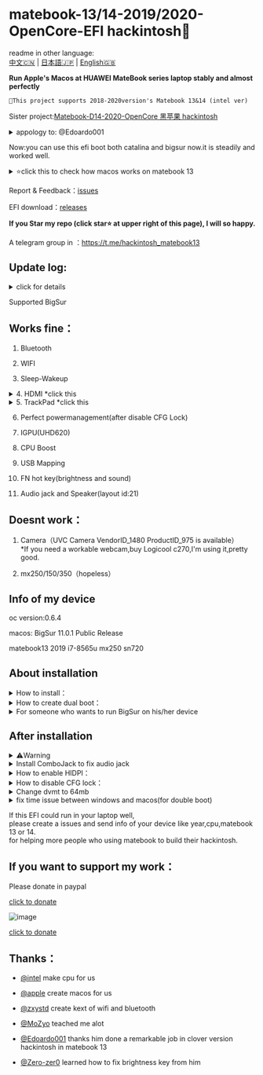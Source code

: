 # matebook-13/14-2019/2020-OpenCore-EFI  hackintosh

readme in other language:  
[中文🇨🇳](readme.md) | [日本語🇯🇵](readme-jp.md) | [English🇬🇧](readme-en.md)   


**Run Apple's Macos at HUAWEI MateBook series laptop stably and almost perfectly**  

```
This project supports 2018-2020version's Matebook 13&14 (intel ver)
```


Sister project:[Matebook-D14-2020-OpenCore 黑苹果 hackintosh  ](https://github.com/ske1996/Matebook-D14-2020-hackintosh)  

<details> 
<summary>appology to: @Edoardo001 </summary>  
 
very much thanks to [@Edoardo001](https://github.com/Edoardo001/Matebook-13-Hackintosh)on test bigsur(beta),and i am so sorry for wasted his time,because of i did a totally wrong EFI for testing bigsur,my apology.  
 
 </details>  

Now:you can use this efi boot both catalina and bigsur now.it is steadily and worked well.  
  
<details>  
<summary>⭐️click this to check how macos works on matebook 13</summary>  
 
![image](https://github.com/ske1996/matebook-13-2019-oc-efi/blob/master/%E6%9D%82%E9%A1%B9/%E3%82%B9%E3%82%AF%E3%83%AA%E3%83%BC%E3%83%B3%E3%82%B7%E3%83%A7%E3%83%83%E3%83%88%202020-11-14%2019.30.41.png?raw=true)     
![image](https://i0.hdslb.com/bfs/article/0d73e23780c4a4a5b80b1e956dc8957bb95f3372.jpg@1320w_880h.webp)  
![image](https://i0.hdslb.com/bfs/article/3c89fd7615510c1b2e9efa1c6024348b4b635abc.jpg@1320w_1760h.webp)  

</details>   

Report & Feedback：[issues](https://github.com/ske1996/matebook-13-2019-oc-efi/issues)  

  
EFI download：[releases](https://github.com/ske1996/matebook-13-2019-oc-efi/releases)  

**If you Star my repo (click star⭐️ at upper right of this page), I will so happy.**  


A telegram group in ：https://t.me/hackintosh_matebook13  




## Update log:  

<details>  
<summary>click for details</summary>  
 
- 20210130:  
Upgraded all Bigsur version's EFI to OpenCore 0.6.5，Upgraded some kexts to latest version，and added boot chime. 

- 20201113:  
Upgraded all Bigsur version's EFI to OpenCore 0.6.4，Supported Bigsur 11.0.1 Public Release  

- 20201106:  
Upgraded OpenCore which is for MB13/14 2018-2019(BigSur ver) to 0.6.3  

- 20201031:  
Upgraded OpenCore which is for MB13/14 2018-2019(BigSur ver) to 0.6.2  
 

- 20200918:  
deleted two fakepcid kexts and some other things，now efi is very clean，and try to fix wifi-bluetooth conflict issue    


- 20200917:  
upgrade oc to 0.6.1,and removed itlwm.kext,added AirportItlwm.kext,heliport is not necessary now  
you need to download correct version for efi,it according to your os version.   
 
- 20200916:  
delete more useless kext and ssdt,this version will take less ram,and upgrade opencore to 0.6.1  

 
 
- 20200905:    
added something interesting+SMCLightSensor.kext  


  
  
- 20200822:    
Deleted some useless ssdt.  

- 20200814:  
Rebuild some ssdt make it more compact.  
and you can use this efi boot both catalina and bigsur now.it is steadily and worked well.  

- 20200806:  
Upgrade OpenCore to official 0.6.0  


- 20200802:  
updated itlwmx.kext for 2020ver laptop,[click for download](https://github.com/ske1996/matebook-13-2019-oc-efi/raw/master/itlwmx%20beta0802.zip)  

    
- 20200728:  
added public beta of itlwm.kext and heliport  

- 20200725:  
Support Macos 10.15.6  

- 20200724:  
upgrade opencore to 0.5.9  


- 20200715:  
audio jack fixed,thanks randomprofilename  

- 20200712:  
this efi could be used in matebook 13/14 2019  
and under 2020 version likes:  
except wifi couldnt be load,everything is as same as 2019 version,works fine.  
the reason might be the 2020 version use 2gen ac9560,maybe can be fixed in future.


- 20200710:  
add a clover efi be used to install macos,  
this clover efi could be used to boot your hackintosh,too  
But I strongly recommand to use opencore(oc) efi to boot your device.  


</details>  

Supported BigSur  

## Works fine：
  
  
1. Bluetooth  

2. WIFI  


3. Sleep-Wakeup

<details>  
<summary>4. HDMI *click this</summary>   
  
⭕️MataBook 13 2018-2020 you dont have to do anything  
❌MataBook 14 2019-2020 the Framebuffer part of config.plist ⇨ should be changed to this：[Plan A](https://github.com/ske1996/matebook-13-2019-oc-efi/issues/49) |  [Plan B](https://github.com/ske1996/matebook-13-2019-oc-efi/issues/121)   
but there are some cases which they havent changed anything in config.plist,and their device's hdmi works fine.  
so,if your device's hdmi works,strongly recommand to NOT change anything of config.plist(except MLB,SN)  

 </details>   

<details>  
<summary>5. TrackPad *click this</summary>  
 seems like there are some difference in hardware on our MateBook between the different sales area.  
 My tests whatever 2019ver or 2020ver of MateBook are all on China sales version.  
 so if you got trackpad issue,follow this issue https://github.com/ske1996/matebook-13-2019-oc-efi/issues/129  
 to see if it can fix your trackpad,if it cant,use the [bug report] option to write info of your device and send your dsdt with it.  
 
  
</details> 

6. Perfect powermanagement(after disable CFG Lock)  

7. IGPU(UHD620)  

8. CPU Boost  

9. USB Mapping

10. FN hot key(brightness and sound)  

11. Audio jack and Speaker(layout id:21) 


  
  
## Doesnt work：  


1. Camera（UVC Camera VendorID_1480 ProductID_975 is available）  
*If you need a workable webcam,buy Logicool c270,I'm using it,pretty good.  


2. mx250/150/350（hopeless）

  
## Info of my device     


oc version:0.6.4  

macos: BigSur 11.0.1 Public Release  

matebook13 2019 i7-8565u mx250 sn720  


## About installation

<details>  
<summary> How to install：</summary> 

A perfect guide in:  

https://dortania.github.io/vanilla-laptop-guide/preparations/installer-overview.html  



</details>  



<details>  
<summary> How to create dual boot：</summary> 

[click to download the guide](https://github.com/ske1996/matebook-13-2019-oc-efi/raw/master/A%20guide%20for%20dualBoot%20of%20Matebook13%20from%20%40Francisco%20Novoa.pdf)  

Thanks [@Francisco Novoa(from Chile🇨🇱)](https://t.me/hackintosh_matebook13/8557) and this dual-boot guide is written by him   


</details>  

<details>  
<summary>For someone who wants to run BigSur on his/her device</summary> 


1. OTA works for upgrading to BigSur from Catalina  
2. However you want to install BigSur on your device,I recommand you to unlock CFG at frist for avoiding some problem you maybe will get.  
3. Before you upgrade your osx to BigSur from Catalina,you should remove your EFI in you ESP partition and switch to BigSur version EFI which is publiced in my [release](https://github.com/ske1996/matebook-13-2019-oc-efi/releases).  




</details>  


## After installation

<details>  
<summary>⚠️Warning</summary>  
⚠️⚠️⚠️⚠️⚠️⚠️⚠️⚠️⚠️⚠️⚠️⚠️⚠️⚠️⚠️⚠️⚠️⚠️⚠️⚠️⚠️⚠️⚠️⚠️⚠️⚠️⚠️⚠️⚠️⚠️⚠️⚠️⚠️⚠️⚠️⚠️  
  
1.DO NOT BOOT YOUR WINDOWS OR OTHER OS WITH OpneCore.  
you may lose your Genuine license,except you know how to inject your own correct UUID/MLB/SN in config.plist.  
it is not 100% happen,but it is still risky.  
you should just set Macos as defaul boot at OpenCore with pressing ctrl + enter to choose Mac partition.  
and edit config to disable "showpicker" which is at EFI/OC.  
then press F12 immediately after you press power button,and choose the option named like "windows xxxx" to boot windows with original uefi bootloader.  
Or follow that guide "how to create dual boot" upper this page.  


2.You should edit the config.plist to customize MLB/SN/UUID which is unique before you start to use your laptop as daily pc.  

3.Do not enable "serch my mac" in setting.  

4.Do not enable "file vault" in setting.  


</details>  



<details>  
<summary>Install ComboJack to fix audio jack  </summary>  
  
![image](https://github.com/ske1996/matebook-13-2019-oc-efi/blob/master/%E6%9D%82%E9%A1%B9/audiojack.png?raw=true)  


From Heporis:  

https://github.com/randomprofilename/ComboJack


run install.sh in terminal:  

```bash
ComboJack_Installer/install.sh
```
  
</details>     



<details>  
<summary>How to enable HIDPI：</summary>  
 
⚠️Attention：  
according to your OS version,the program which you will use is different.        
BigSur：[click to download](https://github.com/ske1996/matebook-13-2019-oc-efi/raw/master/Bigsur/%EF%BC%88BigSur%E6%96%B9%E6%A1%882%EF%BC%89hidpi.zip)  
Catalina：https://github.com/xzhih/one-key-hidpi  

 

My selection：  
1. enable HiDPi (with patch/inject EDID)ーーーーーーーselete "2" at frist step
2. macbook pro   
3. input 6    
4. input  1600x1066 1343x895 2160x1440  



You should lock your resolution to 1343x895 at setting since you enabled HiDPI.Otherwise you will get bug from wakeup.  


*Attention⚠️you should select resolution like left part of this photo(1343x895 under the monitor),but the correct button(right part of photo) maybe not same as this photo.   


![image](http://m.qpic.cn/psc?/V51Uqo3Z3KmDDj0bhEZH0ySaLy25K537/ruAMsa53pVQWN7FLK88i5q01OKCJFpwjG8DeWk34ZAlT4PiIkTwV7VOQNDBpBB7OkqG1Id2.r35y0gnRAtugvhPBj1i6J0*cx1bGL996lhQ!/b&bo=NAV8AwAAAAADB2w!&rf=viewer_4)  

*Attention⚠️you should select resolution like left part of this photo(1343x895 under the monitor),but the correct button(right part of photo) maybe not same as this photo.  



</details>     
  

<details>  
<summary>How to disable CFG lock：</summary>  

✨For perfect power management and smooth boost  
if you got unnormal cpu boost issue or overheating issue,i recommand to do this  

upgrade your bios to 1.28,could be download in HUAWEI's official page  

1.Format a usb stick to fat32  

2.create a new floder named "EFI" at root  

3.create a new floder named "BOOT" At /EFI  

4.download [cfgunlock.zip(click)](https://github.com/ske1996/matebook-13-2019-oc-efi/raw/master/cfgunlock.zip)  

5.copy bootx64.efi from cfgunlock.zip to EFI/BOOT in your usb 

Restart and boot with this usb  

After you boot   

Press alt and "＝" in same time  
(BTW,my keyborad is standard USA version,the hot key is not same between different language version keyboard,so strongly recommand to get an external USA version keyborad for this guide)  

And use ↑and↓ in your keyboard to find "cpusetup"  


And press enter in keyboard to enter "cpusetup"  


You will see this.  
![image](https://github.com/ske1996/matebook-13-2019-oc-efi/blob/master/%E6%9D%82%E9%A1%B9/RU.jpg?raw=true)

  
0030-0E in your computer must be 01  

Use ←→↑↓ key to pick it and press enter  

Then,put "00" in  

Then,press ctrl and w in same time to save setting   

If save successfully,it will tell you like"update written"(i forget what it was)  

And alt+q to quit  

Btw.DO NOT use opencore to boot what i uploaded  

You should use that usb stick to boot again for check the change is saved  
then use [propertree](https://github.com/ske1996/matebook-13-2019-oc-efi/raw/master/ProperTree.zip) to change kernel/add/quirks which is at EFI/OC/config.plist of ESP partition as this picture 
![image](http://m.qpic.cn/psc?/V51Uqo3Z3KmDDj0bhEZH0ySaLy25K537/ruAMsa53pVQWN7FLK88i5mhOVTuQ0sSbBPmet1ZSU1zDz7zUBccaFytwrKxAqPz4ygQph98Mo9E5.JjYf6DFuuWhDZs8DFFN1ujnFI9OIz4!/b&bo=wASKAwAAAAADB28!&rf=viewer_4)  

That is all of how to unlock cfg in matebook13 2019  

And you will get a perfect power management  

</details>     
      
<details>  
<summary>Change dvmt to 64mb</summary>  
    
our dvmt is 32m in defult,and it just support hdmi to 4k30p  

and you can get 4k60p hdmi work after you unlock dvmt to 64m  

basically same as my cfg guide  

use that bootx64.efi from cfgunlock.zip,copy it to EFI/BOOT in your usb stick and boot with it  

after you boot press alt and = at same time in usa version keyboard  

use pagedown to find SaSetup and getin to it  

then press crtl and pgdown ,your screen will like that picture  
![image](https://github.com/ske1996/matebook-13-2019-oc-efi/raw/master/%E6%9D%82%E9%A1%B9/dvmt64.bmp)  

change 0107 to 2 and 0108 to 3  

then crtl and w to save the change  

You should use that usb stick to boot again for check the change is saved  
then use [propertree](https://github.com/ske1996/matebook-13-2019-oc-efi/raw/master/ProperTree.zip) to change DeviceProperties/Add/PciRoot(0x0)/Pci(0x2,0x0) which is at EFI/OC/config.plist of ESP partition as this picture 　
⚠️This setting of config.plist is just for matebook 13 2018-2019(maybe it works for 2020ver,too)  
![image](http://m.qpic.cn/psc?/V51Uqo3Z3KmDDj0bhEZH0ySaLy25K537/45NBuzDIW489QBoVep5mcbvyqMw5*Y0jP8mcu7Ee3hom9v.4vLrclVXlW1qZQR3tuWj.fDrSEOF5cBubLM5p6joREA5a6pqrLmFG0msz5yg!/b&bo=0AQsAgAAAAADJ*g!&rf=viewer_4)  
  
[the inspiration of this guide from @laozhiang](https://github.com/laozhiang)  
  


</details>   

<details>  
<summary>fix time issue between windows and macos(for double boot)</summary>     
  
in windows press WIN+x run CMD with administrator  
  
  input：  
  
```bash
Reg add HKLM\SYSTEM\CurrentControlSet\Control\TimeZoneInformation /v RealTimeIsUniversal /t REG_DWORD /d 1
```  


</details>       
  

If this EFI could run in your laptop well,  
please create a issues and send info of your device like year,cpu,matebook 13 or 14.  
for helping more people who using matebook to build their hackintosh.

## If you want to support my work：

Please donate in paypal  

[click to donate](https://paypal.me/ske1996)  

![image](https://github.com/ske1996/matebook-13-2019-oc-efi/blob/master/%E6%9D%82%E9%A1%B9/paypal.png?raw=true)  

[click to donate](https://paypal.me/ske1996)  


## Thanks：

- [@intel](https://www.intel.com/content/www/us/en/homepage.html) make cpu for us

- [@apple](https://www.apple.com/) create macos for us
 
- [@zxystd](https://github.com/OpenIntelWireless/itlwm) create kext of wifi and bluetooth  

- [@MoZyo](https://github.com/MoZyo/RedmiBook-13-10th-Gen-Intel-Hackintosh) teached me alot

- [@Edoardo001](https://github.com/Edoardo001/Matebook-13-Hackintosh)  thanks him done a remarkable job in clover version hackintosh in matebook 13

- [@Zero-zer0](https://github.com/Zero-zer0) learned how to fix brightness key from him
